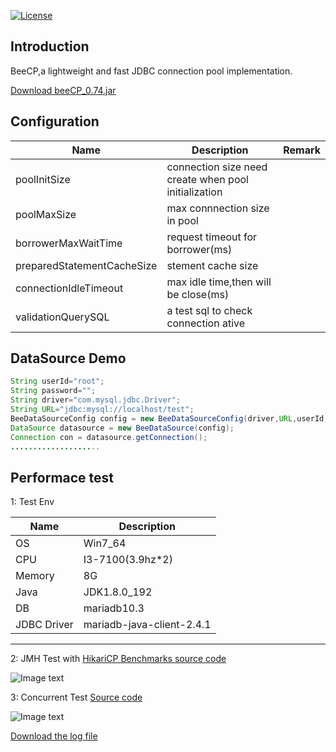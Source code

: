 [![License](https://img.shields.io/badge/license-Apache%202-4EB1BA.svg)](https://www.apache.org/licenses/LICENSE-2.0.html)

Introduction
---
BeeCP,a lightweight and  fast JDBC connection pool implementation. 

<a href="http://central.maven.org/maven2/com/github/chris2018998/BeeCP/0.72/BeeCP-0.74.jar">Download beeCP_0.74.jar</a>

Configuration
---
|  Name  |   Description |   Remark |
| ------------ | ------------ | ------------ |
| poolInitSize  | connection size need create when pool initialization  |   |
| poolMaxSize |  max connnection size in pool |    |
| borrowerMaxWaitTime |request timeout for borrower(ms)  |   |
| preparedStatementCacheSize | stement cache size |   |
| connectionIdleTimeout  | max idle time,then will be close(ms)  |    |
| validationQuerySQL |  a test sql to check connection ative   |    |   |

DataSource Demo
---
```java
String userId="root";
String password="";
String driver="com.mysql.jdbc.Driver";
String URL="jdbc:mysql://localhost/test";
BeeDataSourceConfig config = new BeeDataSourceConfig(driver,URL,userId,password);
DataSource datasource = new BeeDataSource(config);
Connection con = datasource.getConnection();
....................
```

Performace test
---

1: Test Env

|  Name        |  Description | 
| ------------ | ------------ | 
|  OS          | Win7_64      |   
| CPU          | I3-7100(3.9hz*2) |  
| Memory       | 8G           |   
| Java         |JDK1.8.0_192  |  
|  DB          | mariadb10.3  |  
| JDBC Driver  | mariadb-java-client-2.4.1  |   |  

---
2: JMH Test with <a href="https://github.com/Chris2018998/BeeCP/blob/master/doc/HikariCP-jdbcBech.zip">HikariCP Benchmarks source code</a> 

![Image text](https://github.com/Chris2018998/BeeCP/blob/master/doc/HikariCP-jdbcBech.png)

3: Concurrent Test <a href="https://github.com/Chris2018998/BeeCP/blob/master/doc/Jdbc-Performace.zip">Source code</a> 

![Image text](https://github.com/Chris2018998/BeeCP/blob/master/doc/PoolPerformace_test.png)

<a href="https://github.com/Chris2018998/BeeCP/blob/master/doc/JDBCPool.log">Download the log file</a> 

